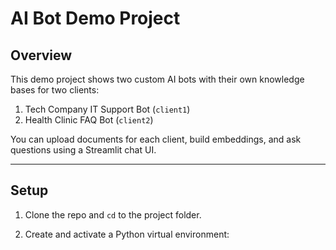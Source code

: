 # AI Bot Demo Project

## Overview

This demo project shows two custom AI bots with their own knowledge bases for two clients:

1. Tech Company IT Support Bot (`client1`)
2. Health Clinic FAQ Bot (`client2`)

You can upload documents for each client, build embeddings, and ask questions using a Streamlit chat UI.

---

## Setup

1. Clone the repo and `cd` to the project folder.

2. Create and activate a Python virtual environment:

